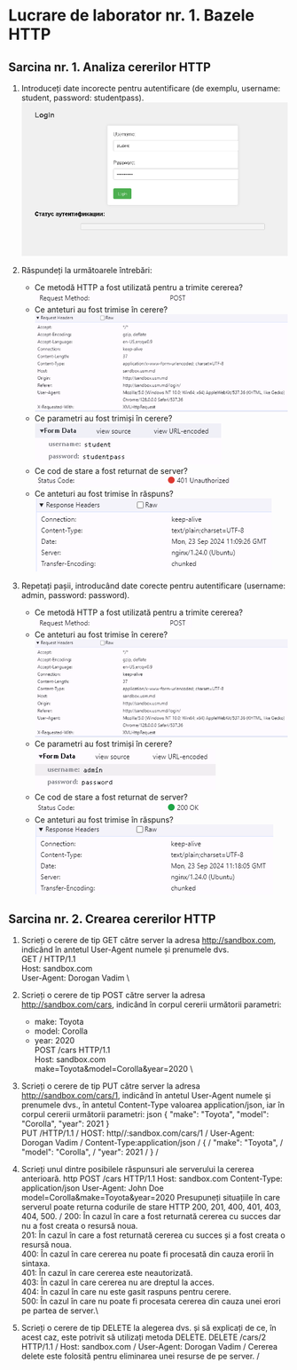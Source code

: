 # Lucrare de laborator nr. 1. Bazele HTTP

## Sarcina nr. 1. Analiza cererilor HTTP

1. Introduceți date incorecte pentru autentificare (de exemplu, username: student, password: studentpass).
    ![image1](./screenshots/1.1.png)

2. Răspundeți la următoarele întrebări:
    - Ce metodă HTTP a fost utilizată pentru a trimite cererea? \
        ![image1](./screenshots/1.2.1.png)
    - Ce anteturi au fost trimise în cerere? \
        ![image1](./screenshots/1.2.2.png)
    - Ce parametri au fost trimiși în cerere? \
        ![image1](./screenshots/1.2.3.png)
    - Ce cod de stare a fost returnat de server? \
        ![image1](./screenshots/1.2.4.png)
    - Ce anteturi au fost trimise în răspuns? \
        ![image1](./screenshots/1.2.5.png)

3. Repetați pașii, introducând date corecte pentru autentificare (username: admin, password: password).
    - Ce metodă HTTP a fost utilizată pentru a trimite cererea? \
        ![image1](./screenshots/1.3.1.png)
    - Ce anteturi au fost trimise în cerere? \
        ![image1](./screenshots/1.3.2.png)
    - Ce parametri au fost trimiși în cerere? \
        ![image1](./screenshots/1.3.3.png)
    - Ce cod de stare a fost returnat de server? \
        ![image1](./screenshots/1.3.4.png)
    - Ce anteturi au fost trimise în răspuns? \
        ![image1](./screenshots/1.3.5.png)

## Sarcina nr. 2. Crearea cererilor HTTP
1. Scrieți o cerere de tip GET către server la adresa http://sandbox.com, indicând în antetul User-Agent numele și prenumele dvs. \
GET / HTTP/1.1 \
Host: sandbox.com \
User-Agent: Dorogan Vadim \

2. Scrieți o cerere de tip POST către server la adresa http://sandbox.com/cars, indicând în corpul cererii următorii parametri:
    * make: Toyota
    * model: Corolla
    * year: 2020 \
POST /cars HTTP/1.1 \
Host: sandbox.com \
make=Toyota&model=Corolla&year=2020 \

3. Scrieți o cerere de tip PUT către server la adresa http://sandbox.com/cars/1, indicând în antetul User-Agent numele și prenumele dvs., în antetul Content-Type valoarea application/json, iar în corpul cererii următorii parametri: json { "make": "Toyota", "model": "Corolla", "year": 2021 }\
PUT /HTTP/1.1 /
HOST: http//:sandbox.com/cars/1 /
User-Agent: Dorogan Vadim /
Content-Type:application/json /
{ /
    "make": "Toyota", /
    "model": "Corolla", /
    "year": 2021 /
} /

4. Scrieți unul dintre posibilele răspunsuri ale serverului la cererea anterioară. http POST /cars HTTP/1.1 Host: sandbox.com Content-Type: application/json User-Agent: John Doe model=Corolla&make=Toyota&year=2020 Presupuneți situațiile în care serverul poate returna codurile de stare HTTP 200, 201, 400, 401, 403, 404, 500. /
200: În cazul în care a fost returnată cererea cu succes dar nu a fost creata o resursă noua.\
201: În cazul în care a fost returnată cererea cu succes și a fost creata o resursă noua.\
400: În cazul în care cererea nu poate fi procesată din cauza erorii în sintaxa.\
401: În cazul în care cererea este neautorizată.\
403: În cazul în care cererea nu are dreptul la acces.\
404: În cazul în care nu este gasit raspuns pentru cerere.\
500: În cazul în care nu poate fi procesata cererea din cauza unei erori pe partea de server.\

5. Scrieți o cerere de tip DELETE la alegerea dvs. și să explicați de ce, în acest caz, este potrivit să utilizați metoda DELETE.
DELETE /cars/2 HTTP/1.1 /
Host: sandbox.com /
User-Agent: Dorogan Vadim /
Cererea delete este folosită pentru eliminarea unei resurse de pe server. /
